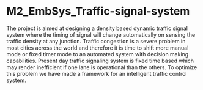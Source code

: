 # M2_EmbSys_Traffic-signal-system


The project is aimed at designing a density based dynamic traffic signal system where the timing of signal will change automatically on sensing the traffic density at any junction. Traffic congestion is a severe problem in most cities across the world and therefore it is time to shift more manual mode or fixed timer mode to an automated system with decision making capabilities. Present day traffic signaling system is fixed time based which may render inefficient if one lane is operational than the others. To optimize this problem we have made a framework for an intelligent traffic control system.
